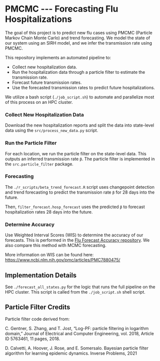 # PMCMC --- Forecasting Flu Hospitalizations
The goal of this project is to predict new flu cases using PMCMC (Particle Markov Chain Monte Carlo) and trend forecasting. We model the state of our system using an SIRH 
model, and we infer the transmission rate using PMCMC.

This repository implements an automated pipeline to:
- Collect new hospitalization data.
- Run the hospitalization data through a particle filter to estimate the transmission rate.
- Forecast future transmission rates. 
- Use the forecasted transmission rates to predict future hospitalizations. 

We utilize a bash script (`./job_script.sh`) to automate and parallelize 
most of this process on an HPC cluster. 

### Collect New Hospitalization Data
Download the new hospitalization reports and split the data into 
state-level data using the `src/process_new_data.py` script.

### Run the Particle Filter
For each location, we run the particle filter on the state-level data. This outputs an inferred transmission rate `β`. 
The particle filter is implemented in the `src.particle_filter` package. 

### Forecasting
The `./r_scripts/beta_trend_forecast.R` script uses changepoint detection and 
trend forecasting to predict the transmission rate `β` for 28 days into the future.

Then, `filter_forecast.hosp_forecast` uses the predicted `β` to forecast hospitalization rates 28 days into the future.

### Determine Accuracy
Use Weighted Interval Scores (WIS) to determine the accuracy of our forecasts. This is performed in the [Flu Forecast Accuracy repository](https://github.com/atiumcache/flu-forecast-accuracy). We also compare this method with 
MCMC forecasting.

More information on WIS can be found here:
https://www.ncbi.nlm.nih.gov/pmc/articles/PMC7880475/

## Implementation Details
See `./forecast_all_states.py` for the logic that runs the full pipeline on the 
HPC cluster. This script is called from the `./job_script.sh` shell script.

## Particle Filter Credits
Particle filter code derived from:   

C. Gentner, S. Zhang, and T. Jost, “Log-PF: particle filtering in logarithm domain,” Journal of Electrical and Computer Engineering, vol. 2018, Article ID 5763461, 11 pages, 2018.

D. Calvetti, A. Hoover, J. Rose, and E. Somersalo. Bayesian particle filter algorithm for learning epidemic dynamics. Inverse Problems, 2021



